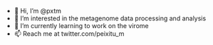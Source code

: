 - 👋 Hi, I’m @pxtm
- 👀 I’m interested in the metagenome data processing and analysis  
- 🌱 I’m currently learning to work on the virome
- 📫 Reach me at twitter.com/peixitu_m

<!---
pxtm/pxtm is a ✨ special ✨ repository because its `README.md` (this file) appears on your GitHub profile.
You can click the Preview link to take a look at your changes.
--->

